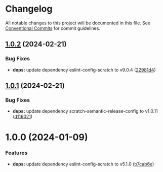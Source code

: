 # Changelog

All notable changes to this project will be documented in this file. See
[Conventional Commits](https://conventionalcommits.org) for commit guidelines.

## [1.0.2](https://github.com/scratchfoundation/scratch-translate-extension-languages/compare/v1.0.1...v1.0.2) (2024-02-21)


### Bug Fixes

* **deps:** update dependency eslint-config-scratch to v9.0.4 ([22981d4](https://github.com/scratchfoundation/scratch-translate-extension-languages/commit/22981d42f042a26a7440f3e51de2a4ca1ff3d407))

## [1.0.1](https://github.com/scratchfoundation/scratch-translate-extension-languages/compare/v1.0.0...v1.0.1) (2024-02-21)


### Bug Fixes

* **deps:** update dependency scratch-semantic-release-config to v1.0.11 ([d116021](https://github.com/scratchfoundation/scratch-translate-extension-languages/commit/d11602188c41d723c013096f04cd437fac5c7c43))

# 1.0.0 (2024-01-09)


### Features

* **deps:** update dependency eslint-config-scratch to v5.1.0 ([b7cab6e](https://github.com/scratchfoundation/scratch-translate-extension-languages/commit/b7cab6e8a403bfb575cfd81be177f6b05282b3ea))
